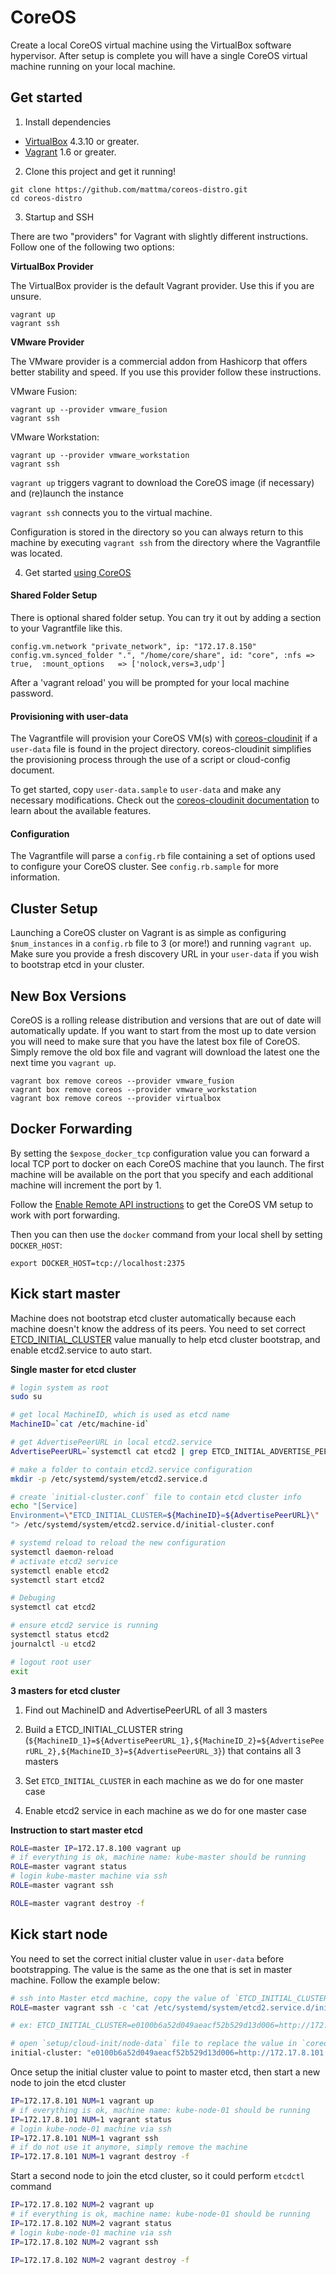 # CoreOS

Create a local CoreOS virtual machine using the VirtualBox software hypervisor.
After setup is complete you will have a single CoreOS virtual machine running on your local machine.

## Get started

1) Install dependencies

* [VirtualBox][virtualbox] 4.3.10 or greater.
* [Vagrant][vagrant] 1.6 or greater.

2) Clone this project and get it running!

```
git clone https://github.com/mattma/coreos-distro.git
cd coreos-distro
```

3) Startup and SSH

There are two "providers" for Vagrant with slightly different instructions.
Follow one of the following two options:

**VirtualBox Provider**

The VirtualBox provider is the default Vagrant provider. Use this if you are unsure.

```
vagrant up
vagrant ssh
```

**VMware Provider**

The VMware provider is a commercial addon from Hashicorp that offers better stability and speed.
If you use this provider follow these instructions.

VMware Fusion:
```
vagrant up --provider vmware_fusion
vagrant ssh
```

VMware Workstation:
```
vagrant up --provider vmware_workstation
vagrant ssh
```

`vagrant up` triggers vagrant to download the CoreOS image (if necessary) and (re)launch the instance

`vagrant ssh` connects you to the virtual machine.

Configuration is stored in the directory so you can always return to this machine by executing `vagrant ssh` from the directory where the Vagrantfile was located.

4) Get started [using CoreOS][using-coreos]

[virtualbox]: https://www.virtualbox.org/
[vagrant]: https://www.vagrantup.com/downloads.html
[using-coreos]: http://coreos.com/docs/using-coreos/

#### Shared Folder Setup

There is optional shared folder setup.
You can try it out by adding a section to your Vagrantfile like this.

```
config.vm.network "private_network", ip: "172.17.8.150"
config.vm.synced_folder ".", "/home/core/share", id: "core", :nfs => true,  :mount_options   => ['nolock,vers=3,udp']
```

After a 'vagrant reload' you will be prompted for your local machine password.

#### Provisioning with user-data

The Vagrantfile will provision your CoreOS VM(s) with [coreos-cloudinit][coreos-cloudinit] if a `user-data` file is found in the project directory.
coreos-cloudinit simplifies the provisioning process through the use of a script or cloud-config document.

To get started, copy `user-data.sample` to `user-data` and make any necessary modifications.
Check out the [coreos-cloudinit documentation][coreos-cloudinit] to learn about the available features.

[coreos-cloudinit]: https://github.com/coreos/coreos-cloudinit

#### Configuration

The Vagrantfile will parse a `config.rb` file containing a set of options used to configure your CoreOS cluster.
See `config.rb.sample` for more information.

## Cluster Setup

Launching a CoreOS cluster on Vagrant is as simple as configuring `$num_instances` in a `config.rb` file to 3 (or more!) and running `vagrant up`.
Make sure you provide a fresh discovery URL in your `user-data` if you wish to bootstrap etcd in your cluster.

## New Box Versions

CoreOS is a rolling release distribution and versions that are out of date will automatically update.
If you want to start from the most up to date version you will need to make sure that you have the latest box file of CoreOS.
Simply remove the old box file and vagrant will download the latest one the next time you `vagrant up`.

```
vagrant box remove coreos --provider vmware_fusion
vagrant box remove coreos --provider vmware_workstation
vagrant box remove coreos --provider virtualbox
```

## Docker Forwarding

By setting the `$expose_docker_tcp` configuration value you can forward a local TCP port to docker on
each CoreOS machine that you launch. The first machine will be available on the port that you specify
and each additional machine will increment the port by 1.

Follow the [Enable Remote API instructions][coreos-enabling-port-forwarding] to get the CoreOS VM setup to work with port forwarding.

[coreos-enabling-port-forwarding]: https://coreos.com/docs/launching-containers/building/customizing-docker/#enable-the-remote-api-on-a-new-socket

Then you can then use the `docker` command from your local shell by setting `DOCKER_HOST`:

    export DOCKER_HOST=tcp://localhost:2375

## Kick start master

Machine does not bootstrap etcd cluster automatically because each machine doesn't know the address of its peers. You need to set correct [ETCD_INITIAL_CLUSTER](https://github.com/coreos/etcd/blob/master/Documentation/configuration.md#-initial-cluster) value manually to help etcd cluster bootstrap, and enable etcd2.service to auto start.

**Single master for etcd cluster**

```bash
# login system as root
sudo su

# get local MachineID, which is used as etcd name
MachineID=`cat /etc/machine-id`

# get AdvertisePeerURL in local etcd2.service
AdvertisePeerURL=`systemctl cat etcd2 | grep ETCD_INITIAL_ADVERTISE_PEER_URLS | sed 's/[="]/ /g' | awk '{print $3}'`

# make a folder to contain etcd2.service configuration
mkdir -p /etc/systemd/system/etcd2.service.d

# create `initial-cluster.conf` file to contain etcd cluster info
echo "[Service]
Environment=\"ETCD_INITIAL_CLUSTER=${MachineID}=${AdvertisePeerURL}\"
"> /etc/systemd/system/etcd2.service.d/initial-cluster.conf

# systemd reload to reload the new configuration
systemctl daemon-reload
# activate etcd2 service
systemctl enable etcd2
systemctl start etcd2

# Debuging
systemctl cat etcd2

# ensure etcd2 service is running
systemctl status etcd2
journalctl -u etcd2

# logout root user
exit
```

**3 masters for etcd cluster**

1. Find out MachineID and AdvertisePeerURL of all 3 masters

2. Build a ETCD_INITIAL_CLUSTER string (`${MachineID_1}=${AdvertisePeerURL_1},${MachineID_2}=${AdvertisePeerURL_2},${MachineID_3}=${AdvertisePeerURL_3}`) that contains all 3 masters

3. Set `ETCD_INITIAL_CLUSTER` in each machine as we do for one master case

4. Enable etcd2 service in each machine as we do for one master case

**Instruction to start master etcd**

```bash
ROLE=master IP=172.17.8.100 vagrant up
# if everything is ok, machine name: kube-master should be running
ROLE=master vagrant status
# login kube-master machine via ssh
ROLE=master vagrant ssh

ROLE=master vagrant destroy -f
```

## Kick start node

You need to set the correct initial cluster value in `user-data` before bootstrapping. The value is the same as the one that is set in master machine. Follow the example below:

```bash
# ssh into Master etcd machine, copy the value of `ETCD_INITIAL_CLUSTER`
ROLE=master vagrant ssh -c 'cat /etc/systemd/system/etcd2.service.d/initial-cluster.conf'

# ex: ETCD_INITIAL_CLUSTER=e0100b6a52d049aeacf52b529d13d006=http://172.17.8.101:2380

# open `setup/cloud-init/node-data` file to replace the value in `coreos/etcd2/initial-cluster`. ex:
initial-cluster: "e0100b6a52d049aeacf52b529d13d006=http://172.17.8.101:2380"
```

Once setup the initial cluster value to point to master etcd, then start a new node to join the etcd cluster

```bash
IP=172.17.8.101 NUM=1 vagrant up
# if everything is ok, machine name: kube-node-01 should be running
IP=172.17.8.101 NUM=1 vagrant status
# login kube-node-01 machine via ssh
IP=172.17.8.101 NUM=1 vagrant ssh
# if do not use it anymore, simply remove the machine
IP=172.17.8.101 NUM=1 vagrant destroy -f
```

Start a second node to join the etcd cluster, so it could perform `etcdctl` command


```bash
IP=172.17.8.102 NUM=2 vagrant up
# if everything is ok, machine name: kube-node-01 should be running
IP=172.17.8.102 NUM=2 vagrant status
# login kube-node-01 machine via ssh
IP=172.17.8.102 NUM=2 vagrant ssh

IP=172.17.8.102 NUM=2 vagrant destroy -f
```

